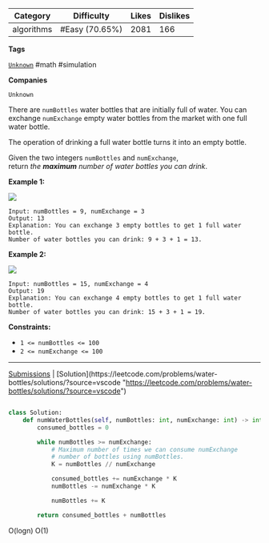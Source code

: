 
| Category   | Difficulty     | Likes | Dislikes |
| ---------- | -------------- | ----- | -------- |
| algorithms | #Easy (70.65%) | 2081  | 166      |

**Tags**

[`Unknown`](https://leetcode.com/tag/Unknown?source=vscode "https://leetcode.com/tag/Unknown?source=vscode") #math #simulation 

**Companies**

`Unknown`

There are `numBottles` water bottles that are initially full of water. You can exchange `numExchange` empty water bottles from the market with one full water bottle.

The operation of drinking a full water bottle turns it into an empty bottle.

Given the two integers `numBottles` and `numExchange`, return _the **maximum** number of water bottles you can drink_.

**Example 1:**

![](https://assets.leetcode.com/uploads/2020/07/01/sample_1_1875.png)

```
Input: numBottles = 9, numExchange = 3
Output: 13
Explanation: You can exchange 3 empty bottles to get 1 full water bottle.
Number of water bottles you can drink: 9 + 3 + 1 = 13.
```

**Example 2:**

![](https://assets.leetcode.com/uploads/2020/07/01/sample_2_1875.png)

```
Input: numBottles = 15, numExchange = 4
Output: 19
Explanation: You can exchange 4 empty bottles to get 1 full water bottle. 
Number of water bottles you can drink: 15 + 3 + 1 = 19.
```

**Constraints:**

- `1 <= numBottles <= 100`
- `2 <= numExchange <= 100`

---

[Submissions](https://leetcode.com/problems/water-bottles/submissions/?source=vscode "https://leetcode.com/problems/water-bottles/submissions/?source=vscode") | [Solution](https://leetcode.com/problems/water-bottles/solutions/?source=vscode "https://leetcode.com/problems/water-bottles/solutions/?source=vscode")




```python

class Solution:
    def numWaterBottles(self, numBottles: int, numExchange: int) -> int:
        consumed_bottles = 0

        while numBottles >= numExchange:
            # Maximum number of times we can consume numExchange
            # number of bottles using numBottles.
            K = numBottles // numExchange

            consumed_bottles += numExchange * K
            numBottles -= numExchange * K

            numBottles += K

        return consumed_bottles + numBottles

```

O(logn)
O(1)